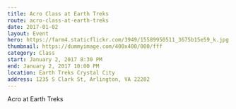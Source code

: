 ```yaml
---
title: Acro Class at Earth Treks
route: acro-class-at-earth-treks
date: 2017-01-02
layout: Event
hero: https://farm4.staticflickr.com/3949/15589950511_3675b15e59_k.jpg
thumbnail: https://dummyimage.com/400x400/000/fff
category: Class
start: January 2, 2017 8:30 PM
end: January 2, 2017 10:00 PM
location: Earth Treks Crystal City
address: 1235 S Clark St, Arlington, VA 22202
---
```


Acro at Earth Treks
